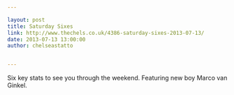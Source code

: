 ```yaml
---

layout: post
title: Saturday Sixes
link: http://www.thechels.co.uk/4386-saturday-sixes-2013-07-13/
date: 2013-07-13 13:00:00
author: chelseastatto


---
```


Six key stats to see you through the weekend. Featuring new boy Marco van Ginkel.